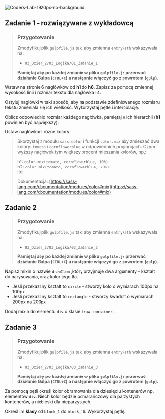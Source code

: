 ![Coders-Lab-1920px-no-background](https://user-images.githubusercontent.com/30623667/104709394-2cabee80-571f-11eb-9518-ea6a794e558e.png)


## Zadanie 1 - rozwiązywane z wykładowcą

> ### Przygotowanie
> Zmodyfikuj plik `gulpfile.js` tak, aby zmienna `entryPath` wskazywała na:
> -  `03_Dzien_2/03_Logika/01_Zadanie_1`
>
> **Pamiętaj aby po każdej zmianie w pliku `gulpfile.js` przerwać działanie Gulpa (`CTRL+C`) a następnie włączyć go z powrotem (`gulp`).**

Wstaw na stronie 6 nagłówków od **h1** do **h6**. 
Zapisz za pomocą zmiennej wysokość linii i rozmiar tekstu dla nagłówka `h1`.

Ostyluj nagłówki w taki sposób, aby na podstawie zdefiniowanego rozmiaru tekstu zmieniała się ich wielkość. Wykorzystaj pętle i interpolację.

Oblicz odpowiednio rozmiar każdego nagłówka, pamiętaj o ich hierarchii (**h1** powinien być największy).

Ustaw nagłówkom różne kolory.

> Skorzystaj z modułu `sass:color` i funkcji `color.mix` aby zmieszać dwa kolory: `tomato` i `cornflowerblue` w odpowiednich proporcjach. Czym wyższy nagłówek tym większy procent mieszania kolorów, np,:
>
> h1: `color.mix(tomato, cornflowerblue, 10%)`  
> h2: `color.mix(tomato, cornflowerblue, 20%)`  
> itd.
>
> Dokumentacja: [https://sass-lang.com/documentation/modules/color#mix](https://sass-lang.com/documentation/modules/color#mix)



## Zadanie 2

> ### Przygotowanie
> Zmodyfikuj plik `gulpfile.js` tak, aby zmienna `entryPath` wskazywała na:
> -  `03_Dzien_2/03_Logika/02_Zadanie_2`
>
> **Pamiętaj aby po każdej zmianie w pliku `gulpfile.js` przerwać działanie Gulpa (`CTRL+C`) a następnie włączyć go z powrotem (`gulp`).**

Napisz mixin o nazwie `drawItem` ,który przyjmuje dwa argumenty - kształt do narysowania, oraz kolor jego tła.

* Jeśli przekazany kształt to `circle` - stworzy koło o wymiarach 100px na 100px
* Jeśli przekazany kształt to `rectangle` - stworzy kwadrat o wymiarach 200px na 200px

Dodaj mixin do elementu `div` o klasie `draw-container`.



## Zadanie 3

> ### Przygotowanie
> Zmodyfikuj plik `gulpfile.js` tak, aby zmienna `entryPath` wskazywała na:
> -  `03_Dzien_2/03_Logika/03_Zadanie_3`
>
> **Pamiętaj aby po każdej zmianie w pliku `gulpfile.js` przerwać działanie Gulpa (`CTRL+C`) a następnie włączyć go z powrotem (`gulp`).**

Za pomocą pętli określ kolor obramowania dla dziesięciu kontenerów np. elementów `div`. Niech kolor będzie pomarańczowy dla parzystych kontenerów, a niebieski dla nieparzystych.

Określ im **klasy** od ```block_1``` do ```block_10```. Wykorzystaj pętlę.

